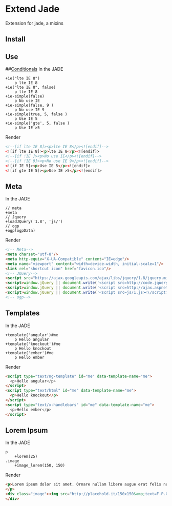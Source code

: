 Extend Jade
===========

Extension for jade, a mixins

## Install

## Use


##[Conditionals](http://msdn.microsoft.com/en-us/library/ms537512%28v=vs.85%29.aspx)
In the JADE
```jade
+ie("lte IE 8")
    p lte IE 8
+ie("lte IE 8", false)
    p lte IE 8
+ie-simple(false)
    p No use IE
+ie-simple(false, 9 )
    p No use IE 9
+ie-simple(true, 5, false )
    p Use IE 5
+ie-simple('gte', 5, false )
    p Use IE >5
```
Render
```html
<!--[if lte IE 8]><p>lte IE 8</p><![endif]-->
<![if lte IE 8]><p>lte IE 8</p><![endif]>
<!--[if !IE ]><p>No use IE</p><![endif]-->
<!--[if !IE 9]><p>No use IE 9</p><![endif]-->
<![if IE 5]><p>Use IE 5</p><![endif]>
<![if gte IE 5]><p>Use IE >5</p><![endif]>
```

## Meta
In the JADE
```jade
// meta
+meta
// Jquery
+loadJQuery('1.8', 'js/')
// ogp
+ogp(ogpData)
```
Render
```html
<!-- Meta-->
<meta charset="utf-8"/>
<meta http-equiv="X-UA-Compatible" content="IE=edge"/>
<meta name="viewport" content="width=device-width, initial-scale=1"/>
<link rel="shortcut icon" href="favicon.ico"/>
<!-- JQuery-->
<script src="https://ajax.googleapis.com/ajax/libs/jquery/1.8/jquery.min.js"></script>
<script>window.jQuery || document.write('<script src=http://code.jquery.com/jquery-1.8.min.js><\/script>');</script>
<script>window.jQuery || document.write('<script src=http://ajax.aspnetcdn.com/ajax/jQuery/jquery-1.8.min.js><\/script>');</script>
<script>window.jQuery || document.write('<script src=js/1.js><\/script>');</script>
<!-- ogp-->

```

## Templates
In the JADE
```jade
+template('angular')#me
    p Hello angular
+template('knockout')#me
    p Hello knockout
+template('ember')#me
    p Hello ember
```
Render
```html
<script type="text/ng-template" id="me" data-template-name="me">
  <p>Hello angular</p>
</script>
<script type="text/html" id="me" data-template-name="me">
  <p>Hello knockout</p>
</script>
<script type="text/x-handlebars" id="me" data-template-name="me">
  <p>Hello ember</p>
</script>
```
## Lorem Ipsum
In the JADE
```jade
p
    +lorem(25)
.image
    +image_lorem(150, 150)
```
Render
```html
<p>Lorem ipsum dolor sit amet. Ornare nullam libero augue erat felis nunc augue inceptos aptent. Nam cubilia commodo mauris suspendisse blandit platea feugiat conubia vulputate magna euismod lectus potenti erat.
</p>
<div class="image"><img src="http://placehold.it/150x150&amp;text=F.P.O." alt="F.P.O."/>
</div>
```
